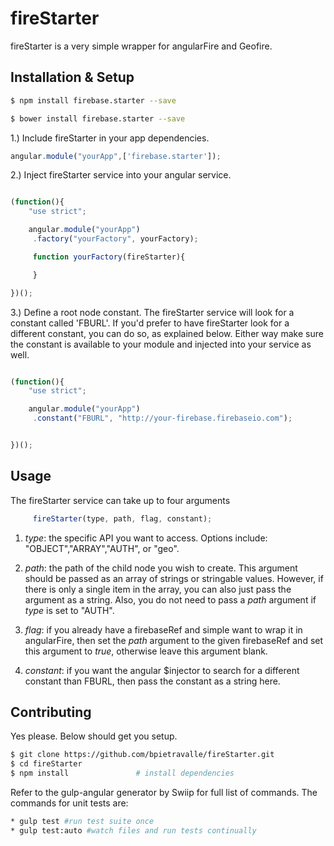 # fireStarter

fireStarter is a very simple wrapper for angularFire and Geofire.


## Installation & Setup

```bash
$ npm install firebase.starter --save
```

```bash
$ bower install firebase.starter --save
```

1.) Include fireStarter in your app dependencies.

```javascript
angular.module("yourApp",['firebase.starter']);
```
2.) Inject fireStarter service into your angular service.

```javascript

(function(){
    "use strict";

    angular.module("yourApp")
	 .factory("yourFactory", yourFactory);

	 function yourFactory(fireStarter){

	 }

})();
```
3.) Define a root node constant.  The fireStarter service will look for a constant called 'FBURL'.
If you'd prefer to have fireStarter look for a different constant, you can do so, as explained below.
Either way make sure the constant is available to your module and injected into your service as well.

```javascript

(function(){
    "use strict";

    angular.module("yourApp")
	 .constant("FBURL", "http://your-firebase.firebaseio.com");


})();
```
## Usage

The fireStarter service can take up to four arguments

```javascript
	 fireStarter(type, path, flag, constant);
```
1. _type_: the specific API you want to access. Options include: "OBJECT","ARRAY","AUTH", or "geo".

2. _path_: the path of the child node you wish to create.  This argument should be passed as an array
of strings or stringable values.  However, if there is only a single item in the array, you can also
just pass the argument as a string.  Also, you do not need to pass a _path_ argument if _type_ is set to "AUTH".

3. _flag_: if you already have a firebaseRef and simple want to wrap it in angularFire, then set the _path_ argument to 
the given firebaseRef and set this argument to _true_, otherwise leave this argument blank.

4. _constant_: if you want the angular $injector to search for a different constant than FBURL, then pass the constant as a string here.


## Contributing

Yes please.  Below should get you setup.

```bash
$ git clone https://github.com/bpietravalle/fireStarter.git
$ cd fireStarter
$ npm install               # install dependencies
```
Refer to the gulp-angular generator by Swiip for full list of commands. The commands
for unit tests are:

```bash
* gulp test #run test suite once
* gulp test:auto #watch files and run tests continually
```



